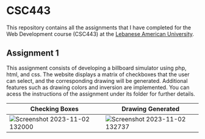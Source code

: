 # CSC443
This repository contains all the assignments that I have completed for the Web Development course (CSC443) at the <a href="https://lau.edu.lb"> Lebanese American University</a>.

## Assignment 1
This assignment consists of developing a billboard simulator using php, html, and css. The website displays a matrix of checkboxes that the user can select, and the corresponding drawing will be generated. Additional features such as drawing colors and inversion are implemented. You can acess the instructions of the assignment under its folder for further details.

|Checking Boxes|Drawing Generated|
|-----------|-----------------|
|![Screenshot 2023-11-02 132000](https://github.com/Joe-Wehbe/CSC443/assets/102875229/72e22aa7-3bfe-456f-9876-5d7923b3f49e)|![Screenshot 2023-11-02 132737](https://github.com/Joe-Wehbe/CSC443/assets/102875229/83ff5ef4-66f1-4e1f-8b7b-8b7f95fc99de)|




